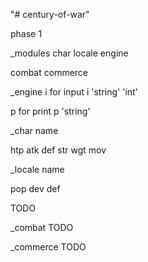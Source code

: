 "# century-of-war" 








phase 1

_modules
char
locale
engine

combat
commerce

_engine
i for input
i 'string' 'int'

p for print
p 'string'

_char
name

htp
atk
def
str
wgt
mov

_locale
name

pop
dev
def

TODO

_combat
TODO

_commerce
TODO


